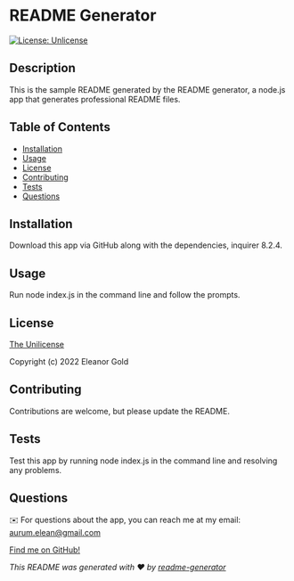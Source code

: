 # README Generator
[![License: Unlicense](https://img.shields.io/badge/license-Unlicense-blue.svg)](http://unlicense.org/)

## Description
This is the sample README generated by the README generator, a node.js app that generates professional README files.

## Table of Contents

  - [Installation](#installation)
  - [Usage](#usage)
  - [License](#license)
  - [Contributing](#contributing)
  - [Tests](#tests)
  - [Questions](#questions)

## Installation
Download this app via GitHub along with the dependencies, inquirer 8.2.4.

## Usage
Run node index.js in the command line and follow the prompts.

## License
[The Unilicense](https://choosealicense.com/licenses/unlicense/)

Copyright (c) 2022 Eleanor Gold

## Contributing
Contributions are welcome, but please update the README.
  
## Tests
Test this app by running node index.js in the command line and resolving any problems.

## Questions
✉️ For questions about the app, you can reach me at my email: aurum.elean@gmail.com

[Find me on GitHub!](https://github.com/aurumbright)

_This README was generated with ❤️ by [readme-generator](https://github.com/aurumbright/readme-generator)_

